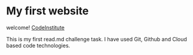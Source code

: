 # My first website 

welcome! [CodeInstitute](https://codeinstitute.net)

This is my first read.md challenge task. I have used Git, Github and Cloud based code technologies.